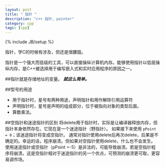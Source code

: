 ```yaml
---
layout: post
title: " 指针 "
description: "c++ 指针, pointer"
category: cpp
tags: [cpp]
---
```

{% include JB/setup %}

指针，学C的时候有涉及，但还是很朦胧。

指针是一个强大而低级的工具，可以直接操纵计算机内存。能够使用指针以低层操纵内存，是C++被选择用于编写嵌入式和实时应用程序的原因之一。


##指针就是存储地址的变量。
***就这么简单。***


##型号的用途

- 用于指针时，星号有两种用途，声明指针和用作解除引用运算符
- 声明指针时，星号是声明的组成部分，位于被指向对象的类型后面。
- 算数乘法。

##空指针和迷途指针的区别
将delete用于指针时，实际是让编译器释放内存，但指针本身依然存在。它现在是一个迷途指针（野指针）。
如果接下来使用 `pPoint = 0`；该迷途指针将变成空指针。
通常对指针使用delete后再次delete，后果是不确定的。幸运的话，程序崩溃。但如果对空指针使用delete，什么也不会发生。
使用迷途指针或空指针（pPoint =-5）是非法的，可能导致崩溃。若是空指针程序将崩溃。这是空指针相对于迷途指针的另一个优点，可预测的崩溃更可取，更容易调市场。

